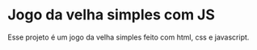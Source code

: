 # Jogo da velha simples com JS
 Esse projeto é um jogo da velha simples feito com html, css e javascript.
